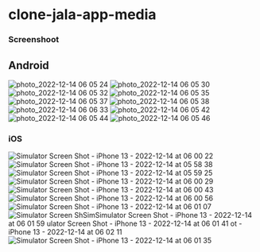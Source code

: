 # clone-jala-app-media

### Screenshoot

## Android

![photo_2022-12-14 06 05 24](https://user-images.githubusercontent.com/15373307/207464457-1fa507c9-0897-4c6d-9573-997f998b37b7.jpeg)
![photo_2022-12-14 06 05 30](https://user-images.githubusercontent.com/15373307/207464476-32a74ce6-3b00-4f85-9db4-d86cfd44280d.jpeg)
![photo_2022-12-14 06 05 32](https://user-images.githubusercontent.com/15373307/207464513-e6fcc6da-8a4c-4f2b-8f74-4f71230758b3.jpeg)
![photo_2022-12-14 06 05 35](https://user-images.githubusercontent.com/15373307/207464526-0158ea57-c517-46f8-a7a6-0004575d6bb9.jpeg)
![photo_2022-12-14 06 05 37](https://user-images.githubusercontent.com/15373307/207464560-b7ab0ab2-deff-4676-a418-fb8cc8a8cd97.jpeg)
![photo_2022-12-14 06 05 38](https://user-images.githubusercontent.com/15373307/207464605-8646c1dd-b13a-4369-adad-2f8c71a27f7c.jpeg)
![photo_2022-12-14 06 06 33](https://user-images.githubusercontent.com/15373307/207464671-8d5d72ec-915f-4570-a305-07a9334e4e0e.jpeg)
![photo_2022-12-14 06 05 42](https://user-images.githubusercontent.com/15373307/207464714-3ca71e86-7e29-4777-8f3c-8745ed8633f8.jpeg)
![photo_2022-12-14 06 05 44](https://user-images.githubusercontent.com/15373307/207464733-e0a91bd8-6780-47bb-abb0-b6e6434a8402.jpeg)
![photo_2022-12-14 06 05 46](https://user-images.githubusercontent.com/15373307/207464753-742de9b2-7011-4e7b-be85-59202d29ae87.jpeg)

### iOS


![Simulator Screen Shot - iPhone 13 - 2022-12-14 at 06 00 22](https://user-images.githubusercontent.com/15373307/207466328-b26bf0fe-f4d2-4cde-90e0-600a8be61e3e.png)
![Simulator Screen Shot - iPhone 13 - 2022-12-14 at 05 58 38](https://user-images.githubusercontent.com/15373307/207466348-888bbcdc-6fe5-4e29-83c3-797ec8288e7b.png)
![Simulator Screen Shot - iPhone 13 - 2022-12-14 at 05 59 25](https://user-images.githubusercontent.com/15373307/207466357-7d759061-7653-4cd8-9062-d5c9e1ed4de0.png)
![Simulator Screen Shot - iPhone 13 - 2022-12-14 at 06 00 29](https://user-images.githubusercontent.com/15373307/207466435-3e739cff-5a4d-44c2-aeb8-d4ffedd052a6.png)
![Simulator Screen Shot - iPhone 13 - 2022-12-14 at 06 00 43](https://user-images.githubusercontent.com/15373307/207466449-eab575b8-406a-457e-a899-6f754ba8bf41.png)
![Simulator Screen Shot - iPhone 13 - 2022-12-14 at 06 00 56](https://user-images.githubusercontent.com/15373307/207466458-f772afb8-01ac-4a26-938a-f086d6e00558.png)
![Simulator Screen Shot - iPhone 13 - 2022-12-14 at 06 01 07](https://user-images.githubusercontent.com/15373307/207466471-a0d0de29-6cb2-4b92-a823-dc37b27dca75.png)![Simulator Screen Sh![Sim![Simulator Screen Shot - iPhone 13 - 2022-12-14 at 06 01 59](https://user-images.githubusercontent.com/15373307/207466523-e30aacb8-5d60-4dfe-8780-464ee34f6220.png)
ulator Screen Shot - iPhone 13 - 2022-12-14 at 06 01 41](https://user-images.githubusercontent.com/15373307/207466514-cb5ae4b5-42b8-4f9c-a249-e11d9721bfa2.png)
ot - iPhone 13 - 2022-12-14 at 06 02 11](https://user-images.githubusercontent.com/15373307/207466493-edec5e64-de3d-4076-8e4d-adb0b5c01382.png)![Simulator Screen Shot - iPhone 13 - 2022-12-14 at 06 01 35](https://user-images.githubusercontent.com/15373307/207466500-c6484cbe-7ac5-4e19-acc6-77af27b68024.png)


